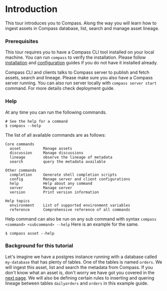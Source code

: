 # Introduction

This tour introduces you to Compass. Along the way you will learn how to ingest assets in Compass database, list, search and manage asset lineage.
### Prerequisites

This tour requires you to have a Compass CLI tool installed on your local machine. 
You can run `compass` to verify the installation. Please follow [installation](../installation) and [configuration](../configuration) guides if you do not have it installed already.

Compass CLI and clients talks to Compass server to publish and fetch assets, search and lineage. Please make sure you also have a Compass server running. You can also run server locally with `compass server start` command. For more details check deployment guide.

### Help

At any time you can run the following commands.

```
# See the help for a command
$ compass --help
```

The list of all available commands are as follows:

```text
Core commands
  asset          Manage assets
  discussion     Manage discussions
  lineage        observe the lineage of metadata
  search         query the metadata available

Other commands
  completion     Generate shell completion scripts
  config         Manage server and client configurations
  help           Help about any command
  server         Manage server
  version        Print version information

Help topics
  environment    List of supported environment variables
  reference      Comprehensive reference of all commands
```

Help command can also be run on any sub command with syntax `compass <command> <subcommand> --help` Here is an example for the same.

```
$ compass asset --help
```

### Background for this tutorial

Let's imagine we have a postgres instance running with a database called `my-database` that has plenty of tables. One of the tables is named `orders`. We will ingest this asset, list and search the metadata from Compass. If you don't know what an asset is, don't worry we have got you covered in the [next page](./1-my-first-asset.md#12-hello-world-asset). We will also be defining certain rules to inserting and quering lineage between tables `dailyorders` and `orders` in this example guide.  